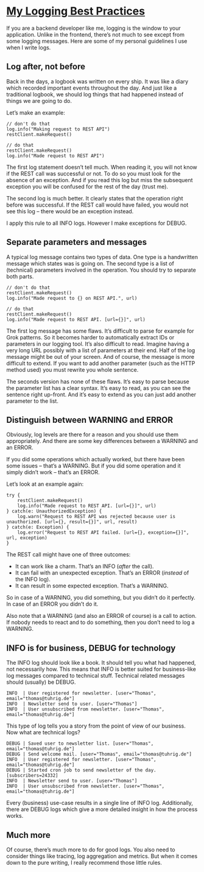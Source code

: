 # [My Logging Best Practices](https://tuhrig.de/my-logging-best-practices/)

If you are a backend developer like me, logging is the window to your application. Unlike in the frontend, there’s not much to see except from some logging messages. Here are some of my personal guidelines I use when I write logs.

## Log after, not before

Back in the days, a logbook was written on every ship. It was like a diary which recorded important events throughout the day. And just like a traditional logbook, we should log things that had happened instead of things we are going to do.

Let’s make an example:

```
// don't do that
log.info("Making request to REST API")
restClient.makeRequest()
 
// do that
restClient.makeRequest()
log.info("Made request to REST API")
```

The first log statement doesn’t tell much. When reading it, you will not know if the REST call was successful or not. To do so you must look for the absence of an exception. And if you read this log but miss the subsequent exception you will be confused for the rest of the day (trust me).

The second log is much better. It clearly states that the operation right before was successful. If the REST call would have failed, you would not see this log – there would be an exception instead.

I apply this rule to all INFO logs. However I make exceptions for DEBUG.

## Separate parameters and messages

A typical log message contains two types of data. One type is a handwritten message which states was is going on. The second type is a list of (technical) parameters involved in the operation. You should try to separate both parts.

```
// don't do that
restClient.makeRequest()
log.info("Made request to {} on REST API.", url)
 
// do that
restClient.makeRequest()
log.info("Made request to REST API. [url={}]", url)
```

The first log message has some flaws. It’s difficult to parse for example for Grok patterns. So it becomes harder to automatically extract IDs or parameters in our logging tool. It’s also difficult to read. Imagine having a very long URL possibly with a list of parameters at their end. Half of the log message might be out of your screen. And of course, the message is more difficult to extend. If you want to add another parameter (such as the HTTP method used) you must rewrite you whole sentence.

The seconds version has none of these flaws. It’s easy to parse because the parameter list has a clear syntax. It’s easy to read, as you can see the sentence right up-front. And it’s easy to extend as you can just add another parameter to the list.

## Distinguish between WARNING and ERROR

Obviously, log levels are there for a reason and you should use them appropriately. And there are some key differences between a WARNING and an ERROR.

If you did some operations which actually worked, but there have been some issues – that’s a WARNING. But if you did some operation and it simply didn’t work – that’s an ERROR.

Let’s look at an example again:

```
try {
    restClient.makeRequest()
    log.info("Made request to REST API. [url={}]", url)
} catch(e: UnauthorizedException) {
    log.warn("Request to REST API was rejected because user is unauthorized. [url={}, result={}]", url, result)
} catch(e: Exception) {
    log.error("Request to REST API failed. [url={}, exception={}]", url, exception)
}
```

The REST call might have one of three outcomes:

- It can work like a charm. That’s an INFO (*after* the call).
- It can fail with an unexpected exception. That’s an ERROR (*instead* of the INFO log).
- It can result in some expected exception. That’s a WARNING.

So in case of a WARNING, you did something, but you didn’t do it perfectly. In case of an ERROR you didn’t do it.

Also note that a WARNING (and also an ERROR of course) is a call to action. If nobody needs to react and to do something, then you don’t need to log a WARNING.

## INFO is for business, DEBUG for technology

The INFO log should look like a book. It should tell you what had happened, not necessarily how. This means that INFO is better suited for business-like log messages compared to technical stuff. Technical related messages should (usually) be DEBUG.

```
INFO  | User registered for newsletter. [user="Thomas", email="thomas@tuhrig.de"]
INFO  | Newsletter send to user. [user="Thomas"]
INFO  | User unsubscribed from newsletter. [user="Thomas", email="thomas@tuhrig.de"]
```

This type of log tells you a story from the point of view of our business. Now what are technical logs?

```
DEBUG | Saved user to newsletter list. [user="Thomas", email="thomas@tuhrig.de"]
DEBUG | Send welcome mail. [user="Thomas", email="thomas@tuhrig.de"]
INFO  | User registered for newsletter. [user="Thomas", email="thomas@tuhrig.de"]
DEBUG | Started cron job to send newsletter of the day. [subscribers=24332]
INFO  | Newsletter send to user. [user="Thomas"]
INFO  | User unsubscribed from newsletter. [user="Thomas", email="thomas@tuhrig.de"]
```

Every (business) use-case results in a single line of INFO log. Additionally, there are DEBUG logs which give a more detailed insight in how the process works.

## Much more

Of course, there’s much more to do for good logs. You also need to consider things like tracing, log aggregation and metrics. But when it comes down to the pure writing, I really recommend those little rules.

